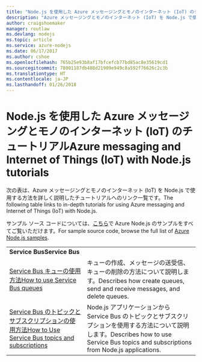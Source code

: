 ```yaml
---
title: "Node.js を使用した Azure メッセージングとモノのインターネット (IoT) のチュートリアル"
description: "Azure メッセージングとモノのインターネット (IoT) を Node.js で使用するためのチュートリアル。"
author: craigshoemaker
manager: routlaw
ms.devlang: nodejs
ms.topic: article
ms.service: azure-nodejs
ms.date: 06/17/2017
ms.author: cshoe
ms.openlocfilehash: 765b25e93b8af17bfcefcb77bd85ac8e35619cd1
ms.sourcegitcommit: 78001187db408d21909e949c8a592f76626c2c3b
ms.translationtype: HT
ms.contentlocale: ja-JP
ms.lasthandoff: 01/26/2018
---
```

# <a name="azure-messaging-and-internet-of-things-iot-with-nodejs-tutorials"></a><span data-ttu-id="563bf-103">Node.js を使用した Azure メッセージングとモノのインターネット (IoT) のチュートリアル</span><span class="sxs-lookup"><span data-stu-id="563bf-103">Azure messaging and Internet of Things (IoT) with Node.js tutorials</span></span>

<span data-ttu-id="563bf-104">次の表は、Azure メッセージングとモノのインターネット (IoT) を Node.js で使用する方法を詳しく説明したチュートリアルへのリンク一覧です。</span><span class="sxs-lookup"><span data-stu-id="563bf-104">The following table links to in-depth tutorials for using Azure messaging and Internet of Things (IoT) with Node.js.</span></span>

<span data-ttu-id="563bf-105">サンプル ソース コードについては、[こちら](https://azure.microsoft.com/resources/samples/?term=nodejs)で Azure Node.js のサンプルをすべてご覧いただけます。</span><span class="sxs-lookup"><span data-stu-id="563bf-105">For sample source code, browse the full list of [Azure Node.js samples](https://azure.microsoft.com/resources/samples/?term=nodejs).</span></span>

| | |
|---|---|
| <span data-ttu-id="563bf-106">**Service Bus**</span><span class="sxs-lookup"><span data-stu-id="563bf-106">**Service Bus**</span></span> ||
| [<span data-ttu-id="563bf-107">Service Bus キューの使用方法</span><span class="sxs-lookup"><span data-stu-id="563bf-107">How to use Service Bus queues</span></span>](http://docs.microsoft.com/azure/service-bus-messaging/service-bus-nodejs-how-to-use-queues?toc=/azure/node/toc.json&bc=/azure/node/toc.json) | <span data-ttu-id="563bf-108">キューの作成、メッセージの送受信、キューの削除の方法について説明します。</span><span class="sxs-lookup"><span data-stu-id="563bf-108">Describes how create queues, send and receive messages, and delete queues.</span></span> |
| [<span data-ttu-id="563bf-109">Service Bus のトピックとサブスクリプションの使用方法</span><span class="sxs-lookup"><span data-stu-id="563bf-109">How to Use Service Bus topics and subscriptions</span></span>](http://docs.microsoft.com/azure/service-bus-messaging/service-bus-nodejs-how-to-use-topics-subscriptions?toc=/azure/node/toc.json&bc=/azure/node/toc.json) | <span data-ttu-id="563bf-110">Node.js アプリケーションから Service Bus のトピックとサブスクリプションを使用する方法について説明します。</span><span class="sxs-lookup"><span data-stu-id="563bf-110">Describes how to use Service Bus topics and subscriptions from Node.js applications.</span></span> |
